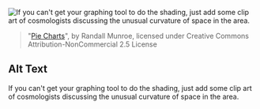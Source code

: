 ![If you can't get your graphing tool to do the shading, just add some clip art of cosmologists discussing the unusual curvature of space in the area.](https://imgs.xkcd.com/comics/pie_charts.png)
> "[Pie Charts](https://xkcd.com/2031/)", by Randall Munroe, licensed under Creative Commons Attribution-NonCommercial 2.5 License

## Alt Text
If you can't get your graphing tool to do the shading, just add some clip art of cosmologists discussing the unusual curvature of space in the area.

